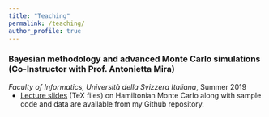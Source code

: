 ```yaml
---
title: "Teaching"
permalink: /teaching/
author_profile: true
---
```


### Bayesian methodology and advanced Monte Carlo simulations (Co-Instructor with Prof. Antonietta Mira)
*Faculty of Informatics, Universit&#0224; della Svizzera Italiana*, Summer 2019
<ul style="margin-top:-14px;">
  <li> <a href="https://github.com/aki-nishimura/hmc-lecture">Lecture slides</a> (TeX files) on Hamiltonian Monte Carlo along with sample code and data are available from my Github repository. </li>
</ul>
